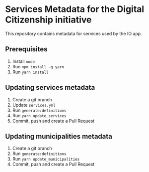 # Services Metadata for the Digital Citizenship initiative

This repository contains metadata for services used by the IO app.

## Prerequisites

1. Install `node`
1. Run `npm install -g yarn`
1. Run `yarn install`

## Updating services metadata

1. Create a git branch
1. Update `services.yml`
1. Run `generate:definitions`
1. Run `yarn update_services`
1. Commit, push and create a Pull Request

## Updating municipalities metadata

1. Create a git branch
1. Run `generate:definitions`
1. Run `yarn update_municipalities`
1. Commit, push and create a Pull Request
